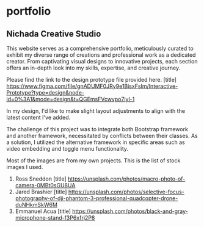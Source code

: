 # portfolio
## Nichada Creative Studio

This website serves as a comprehensive portfolio, meticulously curated to exhibit my diverse range of creations and professional work as a dedicated creator. From captivating visual designs to innovative projects, each section offers an in-depth look into my skills, expertise, and creative journey.

Please find the link to the design prototype file provided here.
[title] https://www.figma.com/file/gnADUMF0JRy9e1BisxFsIm/Interactive-Prototype?type=design&node-id=0%3A1&mode=design&t=QGEmsFVcwvpo7iyl-1

In my design, I'd like to make slight layout adjustments to align with the latest content I've added.

The challenge of this project was to integrate both Bootstrap framework and another framework, necessitated by conflicts between their classes. As a solution, I utilized the alternative framework in specific areas such as video embedding and toggle menu functionality.

Most of the images are from my own projects. This is the list of stock images I used.
1. Ross Sneddon [title] https://unsplash.com/photos/macro-photo-of-camera-0MBt0sGU8UA
2. Jared Brashier [title] https://unsplash.com/photos/selective-focus-photography-of-dji-phantom-3-professional-quadcopter-drone-duNHkmSkW6M
3. Emmanuel Acua [title] https://unsplash.com/photos/black-and-gray-microphone-stand-f3P6xfrj2P8